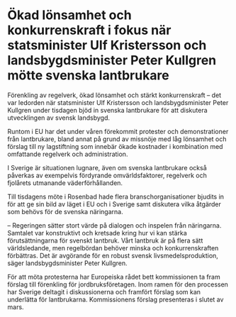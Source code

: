 # Ökad lönsamhet och konkurrenskraft i fokus när statsminister Ulf Kristersson och landsbygdsminister Peter Kullgren mötte svenska lantbrukare

Förenkling av regelverk, ökad lönsamhet och stärkt konkurrenskraft – det var ledorden när statsminister Ulf Kristersson och landsbygdsminister Peter Kullgren under tisdagen bjöd in svenska lantbrukare för att diskutera utvecklingen av svensk landsbygd.


Runtom i EU har det under våren förekommit protester och demonstrationer från lantbrukare, bland annat på grund av missnöje med låg lönsamhet och förslag till ny lagstiftning som innebär ökade kostnader i kombination med omfattande regelverk och administration.

I Sverige är situationen lugnare, även om svenska lantbrukare också påverkas av exempelvis fördyrande omvärldsfaktorer, regelverk och fjolårets utmanande väderförhållanden.

Till tisdagens möte i Rosenbad hade flera branschorganisationer bjudits in för att ge sin bild av läget i EU och i Sverige samt diskutera vilka åtgärder som behövs för de svenska näringarna.

– Regeringen sätter stort värde på dialogen och inspelen från näringarna. Samtalet var konstruktivt och kretsade kring hur vi kan stärka förutsättningarna för svenskt lantbruk. Vårt lantbruk är på flera sätt världsledande, men regelbördan behöver minska och konkurrenskraften förbättras. Det är avgörande för en robust svensk livsmedelsproduktion, säger landsbygdsminister Peter Kullgren.

För att möta protesterna har Europeiska rådet bett kommissionen ta fram förslag till förenkling för jordbruksföretagen. Inom ramen för den processen har Sverige deltagit i diskussionerna och framfört förslag som kan underlätta för lantbrukarna. Kommissionens förslag presenteras i slutet av mars.
